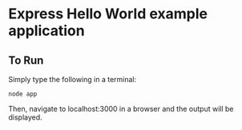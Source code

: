 # Express Hello World example application

## To Run
Simply type the following in a terminal:
```
node app
```
Then, navigate to localhost:3000 in a browser and the output will be displayed.
